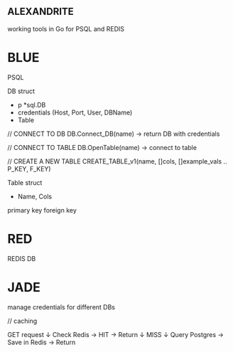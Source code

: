 ## ALEXANDRITE

working tools in Go for PSQL and REDIS

# BLUE
PSQL

DB struct 
- p *sql.DB
- credentials (Host, Port, User, DBName)
- Table

// CONNECT TO DB 
DB.Connect_DB(name) -> return DB with credentials

// CONNECT TO TABLE
DB.OpenTable(name)  -> connect to table

// CREATE A NEW TABLE
CREATE_TABLE_v1(name, []cols, []example_vals .. P_KEY, F_KEY)


Table struct
- Name, Cols

primary key
foreign key



# RED
REDIS DB

# JADE
manage credentials for different DBs


// caching 

GET request
↓
Check Redis → HIT → Return
         ↓
       MISS
         ↓
Query Postgres → Save in Redis → Return
